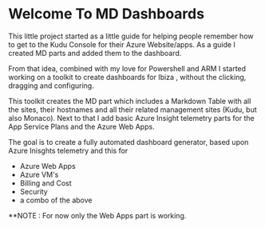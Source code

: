 <H1>Welcome To MD Dashboards</H1>
This little project started as a little guide for helping people remember how to get to the Kudu Console for their Azure Website/apps. As a guide I created MD parts and added them to the dashboard. 

From that idea, combined with my love for Powershell and ARM I started working on a toolkit to create dashboards for Ibiza , without the clicking, dragging and configuring. 

This toolkit creates the MD part which includes a Markdown Table with all the sites, their hostnames and all their related management sites (Kudu, but also Monaco). Next to that I add basic Azure Insight telemetry parts for the App Service Plans and the Azure Web Apps. 

The goal is to create a fully automated dashboard generator, based upon Azure Inisghts telemetry and this for 

* Azure Web Apps
* Azure VM's
* Billing and Cost
* Security
* a combo of the above 


**NOTE : For now only the Web Apps part is working.
